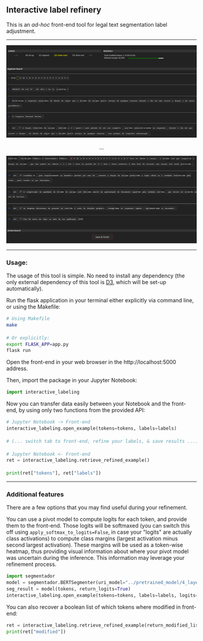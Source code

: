 ## Interactive label refinery
This is an *ad-hoc* front-end tool for legal text segmentation label adjustment.

---

<img src="./images/refinery_img_01.png" alt="Front-end illustration 01."></img>
<p align="center">...</p>
<img src="./images/refinery_img_02.png" alt="Front-end illustration 02."></img>

---

### Usage:
The usage of this tool is simple. No need to install any dependency (the only external dependency of this tool is [D3](https://d3js.org/), which will be set-up automatically).

Run the flask application in your terminal either explicitly via command line, or using the Makefile:
```bash
# Using Makefile
make

# Or explicitly:
export FLASK_APP=app.py
flask run
```

Open the front-end in your web browser in the http://localhost:5000 address.

Then, import the package in your Jupyter Notebook:
```python
import interactive_labeling
```

Now you can transfer data easily between your Notebook and the front-end, by using only two functions from the provided API:
```python
# Jupyter Notebook -> Front-end
interactive_labeling.open_example(tokens=tokens, labels=labels)

# (... switch tab to front-end, refine your labels, & save results ...)

# Jupyter Notebook <- Front-end
ret = interactive_labeling.retrieve_refined_example()

print(ret["tokens"], ret["labels"])
```

---

### Additional features
There are a few options that you may find useful during your refinement.

You can use a pivot model to compute logits for each token, and provide them to the front-end. Those logits will be softmaxed (you can switch this off using `apply_softmax_to_logits=False`, in case your "logits" are actually class activations) to compute class margins (largest activation minus second largest activation). These margins will be used as a token-wise heatmap, thus providing visual information about where your pivot model was uncertain during the inference. This information may leverage your refinement process.
```python
import segmentador
model = segmentador.BERTSegmenter(uri_model="../pretrained_model/4_layer_model")
seg_result = model(tokens, return_logits=True)
interactive_labeling.open_example(tokens=tokens, labels=labels, logits=seg_result.logits)
```

You can also recover a boolean list of which tokens where modified in front-end:
```python
ret = interactive_labeling.retrieve_refined_example(return_modified_list=True)
print(ret["modified"])
```
